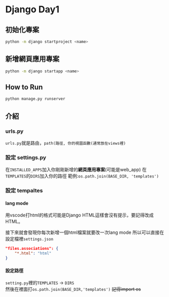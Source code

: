 # Django Day1

## 初始化專案
```bash
python -m django startproject <name>
```

## 新增網頁應用專案
```bash
python -m django startapp <name>
```

## How to Run
```bash
python manage.py runserver
```

## 介紹

### urls.py
`urls.py`就是路由，`path(路徑, 你的視圖函數(通常放在views裡)`

### 設定 settings.py

在`INSTALLED_APPS`加入你剛剛新增的**網頁應用專案**(可能是web_app)
在`TEMPLATES`的`DIRS`加入你的路徑 範例:`os.path.join(BASE_DIR, 'templates')`

### 設定 tempaltes

#### lang mode
用vscode打html的格式可能是Django HTML這樣會沒有提示，要記得改成HTML。

接下來就會發現你每次新增一個html檔案就要改一次lang mode 所以可以直接在設定檔裡`settings.json`
```json
"files.associations": {
    "*.html": "html"
}
```

#### 設定路徑
`setting.py`裡的`TEMPLATES` -> `DIRS` <br>然後在裡面打`os.path.join(BASE_DIR,'templates')` ~~記得import os~~
